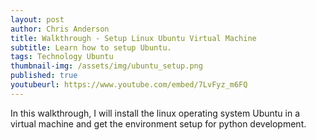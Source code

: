```yaml
---
layout: post
author: Chris Anderson
title: Walkthrough - Setup Linux Ubuntu Virtual Machine
subtitle: Learn how to setup Ubuntu.
tags: Technology Ubuntu
thumbnail-img: /assets/img/ubuntu_setup.png
published: true
youtubeurl: https://www.youtube.com/embed/7LvFyz_m6FQ
---
```


In this walkthrough, I will install the linux operating system Ubuntu in a virtual machine and get the environment setup for python development.

